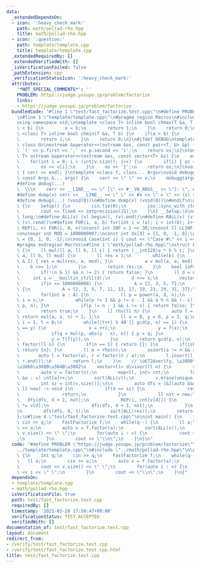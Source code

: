 ```yaml
---
data:
  _extendedDependsOn:
  - icon: ':heavy_check_mark:'
    path: math/pollad-rho.hpp
    title: math/pollad-rho.hpp
  - icon: ':question:'
    path: template/template.cpp
    title: template/template.cpp
  _extendedRequiredBy: []
  _extendedVerifiedWith: []
  _isVerificationFailed: false
  _pathExtension: cpp
  _verificationStatusIcon: ':heavy_check_mark:'
  attributes:
    '*NOT_SPECIAL_COMMENTS*': ''
    PROBLEM: https://judge.yosupo.jp/problem/factorize
    links:
    - https://judge.yosupo.jp/problem/factorize
  bundledCode: "#line 1 \"test/fast_factorize.test.cpp\"\n#define PROBLEM \"https://judge.yosupo.jp/problem/factorize\"\
    \n#line 1 \"template/template.cpp\"\n#pragma region Macros\n#include <bits/stdc++.h>\n\
    using namespace std;\ntemplate <class T> inline bool chmax(T &a, T b) {\n    if(a\
    \ < b) {\n        a = b;\n        return 1;\n    }\n    return 0;\n}\ntemplate\
    \ <class T> inline bool chmin(T &a, T b) {\n    if(a > b) {\n        a = b;\n\
    \        return 1;\n    }\n    return 0;\n}\n#ifdef DEBUG\ntemplate <class T,\
    \ class U>\nostream &operator<<(ostream &os, const pair<T, U> &p) {\n    os <<\
    \ '(' << p.first << ',' << p.second << ')';\n    return os;\n}\ntemplate <class\
    \ T> ostream &operator<<(ostream &os, const vector<T> &v) {\n    os << '{';\n\
    \    for(int i = 0; i < (int)v.size(); i++) {\n        if(i) { os << ','; }\n\
    \        os << v[i];\n    }\n    os << '}';\n    return os;\n}\nvoid debugg()\
    \ { cerr << endl; }\ntemplate <class T, class... Args>\nvoid debugg(const T &x,\
    \ const Args &... args) {\n    cerr << \" \" << x;\n    debugg(args...);\n}\n\
    #define debug(...)                                                           \
    \  \\\n    cerr << __LINE__ << \" [\" << #__VA_ARGS__ << \"]: \", debugg(__VA_ARGS__)\n\
    #define dump(x) cerr << __LINE__ << \" \" << #x << \" = \" << (x) << endl\n#else\n\
    #define debug(...) (void(0))\n#define dump(x) (void(0))\n#endif\n\nstruct Setup\
    \ {\n    Setup() {\n        cin.tie(0);\n        ios::sync_with_stdio(false);\n\
    \        cout << fixed << setprecision(15);\n    }\n} __Setup;\n\nusing ll = long\
    \ long;\n#define ALL(v) (v).begin(), (v).end()\n#define RALL(v) (v).rbegin(),\
    \ (v).rend()\n#define FOR(i, a, b) for(int i = (a); i < int(b); i++)\n#define\
    \ REP(i, n) FOR(i, 0, n)\nconst int INF = 1 << 30;\nconst ll LLINF = 1LL << 60;\n\
    constexpr int MOD = 1000000007;\nconst int dx[4] = {1, 0, -1, 0};\nconst int dy[4]\
    \ = {0, 1, 0, -1};\n\nvoid Case(int i) { cout << \"Case #\" << i << \": \"; }\n\
    #pragma endregion Macros\n#line 1 \"math/pollad-rho.hpp\"\nstruct FastFactorize\
    \ {\n    ll mul(ll a, ll b, ll c) { return (__int128)a * b % c; }\n    ll power(ll\
    \ a, ll b, ll mod) {\n        ll res = 1;\n        while(b) {\n            if(b\
    \ & 1) { res = mul(res, a, mod); }\n            a = mul(a, a, mod);\n        \
    \    b >>= 1;\n        }\n        return res;\n    }\n    bool isPrime(ll n) {\n\
    \        if(!(n & 1) && n != 2) { return false; }\n        ll d = n - 1;\n   \
    \     int s = __builtin_ctzll(d);\n        d >>= s;\n        vector<int> A;\n\
    \        if(n <= 1000000000) {\n            A = {2, 3, 5, 7};\n        } else\
    \ {\n            A = {2, 3, 5, 7, 11, 13, 17, 19, 23, 29, 31, 37};\n        }\n\
    \        for(int a : A) {\n            ll p = power(a, d, n);\n            int\
    \ i = s;\n            while(p != 1 && p != n - 1 && a % n && (--i)) { p = mul(p,\
    \ p, n); }\n            if(p != n - 1 && i != s) { return false; }\n        }\n\
    \        return true;\n    }\n    ll rho(ll n) {\n        auto f = [&](ll a) {\
    \ return mul(a, a, n) + 1; };\n        ll x = 0, y = 0, p = 2, q;\n        int\
    \ i = 1, t = 0;\n        while((t++) % 40 || gcd(p, n) == 1) {\n            if(x\
    \ == y) {\n                x = ++i;\n                y = f(x);\n            }\n\
    \            if(q = mul(p, abs(y - x), n)) { p = q; }\n            x = f(x);\n\
    \            y = f(f(y));\n        }\n        return gcd(p, n);\n    }\n    vector<ll>\
    \ factor(ll n) {\n        if(n == 1) { return {}; }\n        if(isPrime(n)) {\
    \ return {n}; }\n        ll a = rho(n);\n        assert(a != n && a != 1);\n \
    \       auto l = factor(a), r = factor(n / a);\n        l.insert(l.end(), r.begin(),\
    \ r.end());\n        return l;\n    }\n    // \u672Averify, \u30D0\u30B0\u3063\
    \u3066\u308B\u304B\u3082\n    vector<ll> divisor(ll n) {\n        vector<ll> res;\n\
    \        auto v = factor(n);\n        map<ll, int> cnt;\n        for(const ll\
    \ &a : v) cnt[a]++;\n        sort(ALL(v));\n        v.erase(unique(ALL(v)), v.end());\n\
    \        int sz = int(v.size());\n\n        auto dfs = [&](auto &&dfs, int d,\
    \ ll now) -> void {\n            if(d == sz) {\n                res.emplace_back(now);\n\
    \                return;\n            }\n            ll nxt = now;\n         \
    \   dfs(dfs, d + 1, nxt);\n            REP(i, cnt[v[d]]) {\n                nxt\
    \ *= v[d];\n                dfs(dfs, d + 1, nxt);\n            }\n        };\n\
    \n        dfs(dfs, 0, 1);\n        sort(ALL(res));\n        return res;\n    }\n\
    };\n#line 4 \"test/fast_factorize.test.cpp\"\n\nint main() {\n    int q;\n   \
    \ cin >> q;\n    FastFactorize f;\n    while(q--) {\n        ll a;\n        cin\
    \ >> a;\n        auto v = f.factor(a);\n        sort(ALL(v));\n        cout <<\
    \ v.size() << \" \";\n        for(auto i : v) {\n            cout << i << \" \"\
    ;\n        }\n        cout << \"\\n\";\n    }\n}\n"
  code: "#define PROBLEM \"https://judge.yosupo.jp/problem/factorize\"\n#include \"\
    ../template/template.cpp\"\n#include \"../math/pollad-rho.hpp\"\n\nint main()\
    \ {\n    int q;\n    cin >> q;\n    FastFactorize f;\n    while(q--) {\n     \
    \   ll a;\n        cin >> a;\n        auto v = f.factor(a);\n        sort(ALL(v));\n\
    \        cout << v.size() << \" \";\n        for(auto i : v) {\n            cout\
    \ << i << \" \";\n        }\n        cout << \"\\n\";\n    }\n}"
  dependsOn:
  - template/template.cpp
  - math/pollad-rho.hpp
  isVerificationFile: true
  path: test/fast_factorize.test.cpp
  requiredBy: []
  timestamp: '2021-03-28 17:58:47+09:00'
  verificationStatus: TEST_ACCEPTED
  verifiedWith: []
documentation_of: test/fast_factorize.test.cpp
layout: document
redirect_from:
- /verify/test/fast_factorize.test.cpp
- /verify/test/fast_factorize.test.cpp.html
title: test/fast_factorize.test.cpp
---
```

